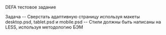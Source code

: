 DEFA тестовое задание

Задача
  -- Сверстать адаптивную страницу используя макеты desktop.psd, tablet.psd и mobile.psd
  -- Стили должны быть написаны на LESS, используя методологию БЭМ
